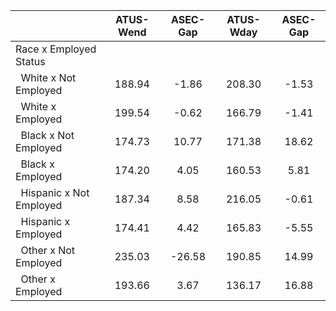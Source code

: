 
|                      |    ATUS-Wend |     ASEC-Gap |    ATUS-Wday |     ASEC-Gap |
| -------------------- | :----------: | :----------: | :----------: | :----------: |
| Race x Employed Status |              |              |              |              |
| &nbsp;&nbsp;White x Not Employed |       188.94 |        -1.86 |       208.30 |        -1.53 |
| &nbsp;&nbsp;White x Employed |       199.54 |        -0.62 |       166.79 |        -1.41 |
| &nbsp;&nbsp;Black x Not Employed |       174.73 |        10.77 |       171.38 |        18.62 |
| &nbsp;&nbsp;Black x Employed |       174.20 |         4.05 |       160.53 |         5.81 |
| &nbsp;&nbsp;Hispanic x Not Employed |       187.34 |         8.58 |       216.05 |        -0.61 |
| &nbsp;&nbsp;Hispanic x Employed |       174.41 |         4.42 |       165.83 |        -5.55 |
| &nbsp;&nbsp;Other x Not Employed |       235.03 |       -26.58 |       190.85 |        14.99 |
| &nbsp;&nbsp;Other x Employed |       193.66 |         3.67 |       136.17 |        16.88 |

